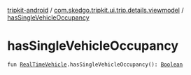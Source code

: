 [tripkit-android](../index.md) / [com.skedgo.tripkit.ui.trip.details.viewmodel](index.md) / [hasSingleVehicleOccupancy](./has-single-vehicle-occupancy.md)

# hasSingleVehicleOccupancy

`fun `[`RealTimeVehicle`](../skedgo.tripkit.routing/-real-time-vehicle/index.md)`.hasSingleVehicleOccupancy(): `[`Boolean`](https://kotlinlang.org/api/latest/jvm/stdlib/kotlin/-boolean/index.html)